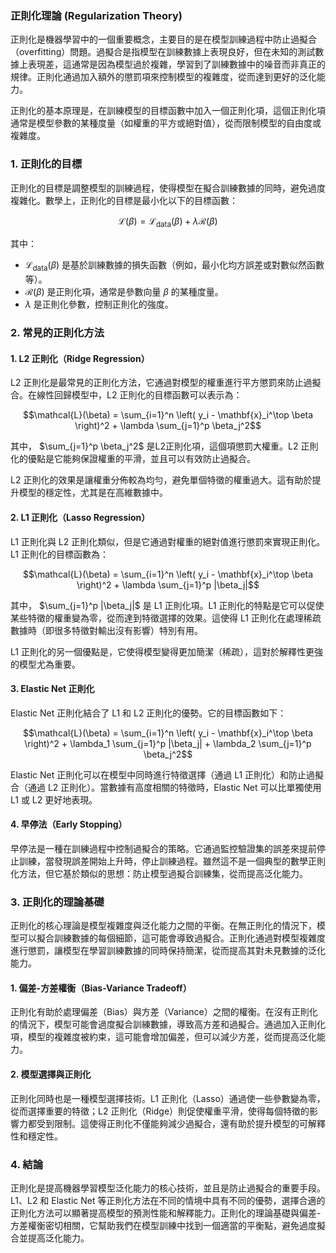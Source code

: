 ### 正則化理論 (Regularization Theory)

正則化是機器學習中的一個重要概念，主要目的是在模型訓練過程中防止過擬合（overfitting）問題。過擬合是指模型在訓練數據上表現良好，但在未知的測試數據上表現差，這通常是因為模型過於複雜，學習到了訓練數據中的噪音而非真正的規律。正則化通過加入額外的懲罰項來控制模型的複雜度，從而達到更好的泛化能力。

正則化的基本原理是，在訓練模型的目標函數中加入一個正則化項，這個正則化項通常是模型參數的某種度量（如權重的平方或絕對值），從而限制模型的自由度或複雜度。

### 1. **正則化的目標**

正則化的目標是調整模型的訓練過程，使得模型在擬合訓練數據的同時，避免過度複雜化。數學上，正則化的目標是最小化以下的目標函數：


$$\mathcal{L}(\beta) = \mathcal{L}_{\text{data}}(\beta) + \lambda \mathcal{R}(\beta)$$


其中：
-  $`\mathcal{L}_{\text{data}}(\beta)`$  是基於訓練數據的損失函數（例如，最小化均方誤差或對數似然函數等）。
-  $`\mathcal{R}(\beta)`$  是正則化項，通常是參數向量  $`\beta`$  的某種度量。
-  $`\lambda`$  是正則化參數，控制正則化的強度。

### 2. **常見的正則化方法**

#### 1. **L2 正則化（Ridge Regression）**

L2 正則化是最常見的正則化方法，它通過對模型的權重進行平方懲罰來防止過擬合。在線性回歸模型中，L2 正則化的目標函數可以表示為：


$$\mathcal{L}(\beta) = \sum_{i=1}^n \left( y_i - \mathbf{x}_i^\top \beta \right)^2 + \lambda \sum_{j=1}^p \beta_j^2$$


其中， $`\sum_{j=1}^p \beta_j^2`$  是L2正則化項，這個項懲罰大權重。L2 正則化的優點是它能夠保證權重的平滑，並且可以有效防止過擬合。

L2 正則化的效果是讓權重分佈較為均勻，避免單個特徵的權重過大。這有助於提升模型的穩定性，尤其是在高維數據中。

#### 2. **L1 正則化（Lasso Regression）**

L1 正則化與 L2 正則化類似，但是它通過對權重的絕對值進行懲罰來實現正則化。L1 正則化的目標函數為：


$$\mathcal{L}(\beta) = \sum_{i=1}^n \left( y_i - \mathbf{x}_i^\top \beta \right)^2 + \lambda \sum_{j=1}^p |\beta_j|$$


其中， $`\sum_{j=1}^p |\beta_j|`$  是 L1 正則化項。L1 正則化的特點是它可以促使某些特徵的權重變為零，從而達到特徵選擇的效果。這使得 L1 正則化在處理稀疏數據時（即很多特徵對輸出沒有影響）特別有用。

L1 正則化的另一個優點是，它使得模型變得更加簡潔（稀疏），這對於解釋性更強的模型尤為重要。

#### 3. **Elastic Net 正則化**

Elastic Net 正則化結合了 L1 和 L2 正則化的優勢。它的目標函數如下：


$$\mathcal{L}(\beta) = \sum_{i=1}^n \left( y_i - \mathbf{x}_i^\top \beta \right)^2 + \lambda_1 \sum_{j=1}^p |\beta_j| + \lambda_2 \sum_{j=1}^p \beta_j^2$$


Elastic Net 正則化可以在模型中同時進行特徵選擇（通過 L1 正則化）和防止過擬合（通過 L2 正則化）。當數據有高度相關的特徵時，Elastic Net 可以比單獨使用 L1 或 L2 更好地表現。

#### 4. **早停法（Early Stopping）**

早停法是一種在訓練過程中控制過擬合的策略。它通過監控驗證集的誤差來提前停止訓練，當發現誤差開始上升時，停止訓練過程。雖然這不是一個典型的數學正則化方法，但它基於類似的思想：防止模型過擬合訓練集，從而提高泛化能力。

### 3. **正則化的理論基礎**

正則化的核心理論是模型複雜度與泛化能力之間的平衡。在無正則化的情況下，模型可以擬合訓練數據的每個細節，這可能會導致過擬合。正則化通過對模型複雜度進行懲罰，讓模型在學習訓練數據的同時保持簡潔，從而提高其對未見數據的泛化能力。

#### 1. **偏差-方差權衡（Bias-Variance Tradeoff）**

正則化有助於處理偏差（Bias）與方差（Variance）之間的權衡。在沒有正則化的情況下，模型可能會過度擬合訓練數據，導致高方差和過擬合。通過加入正則化項，模型的複雜度被約束，這可能會增加偏差，但可以減少方差，從而提高泛化能力。

#### 2. **模型選擇與正則化**

正則化同時也是一種模型選擇技術。L1 正則化（Lasso）通過使一些參數變為零，從而選擇重要的特徵；L2 正則化（Ridge）則促使權重平滑，使得每個特徵的影響力都受到限制。這使得正則化不僅能夠減少過擬合，還有助於提升模型的可解釋性和穩定性。

### 4. **結論**

正則化是提高機器學習模型泛化能力的核心技術，並且是防止過擬合的重要手段。L1、L2 和 Elastic Net 等正則化方法在不同的情境中具有不同的優勢，選擇合適的正則化方法可以顯著提高模型的預測性能和解釋能力。正則化的理論基礎與偏差-方差權衡密切相關，它幫助我們在模型訓練中找到一個適當的平衡點，避免過度擬合並提高泛化能力。